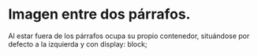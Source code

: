 # Imagen entre dos párrafos.

Al estar fuera de los párrafos ocupa su propio contenedor, situándose por defecto a la izquierda y con display: block;
